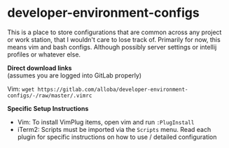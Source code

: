 # developer-environment-configs

This is a place to store configurations that are common across any project or work station, that I wouldn't care to lose track of. 
Primarily for now, this means vim and bash configs. Although possibly server settings or intellij profiles or whatever else.  

**Direct download links**  
(assumes you are logged into GitLab properly)

Vim: `wget https://gitlab.com/alloba/developer-environment-configs/-/raw/master/.vimrc`


**Specific Setup Instructions**
- Vim: To install VimPlug items, open vim and run `:PlugInstall`
- iTerm2: Scripts must be imported via the `Scripts` menu. Read each plugin for specific instructions on how to use / detailed configuration
